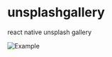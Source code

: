 # unsplashgallery
react native unsplash gallery

![Example](//imgur.com/a/heaAfL9)

<blockquote class="imgur-embed-pub" lang="en" data-id="a/heaAfL9" data-context="false" ><a href="//imgur.com/a/heaAfL9"></a></blockquote><script async src="//s.imgur.com/min/embed.js" charset="utf-8"></script>
